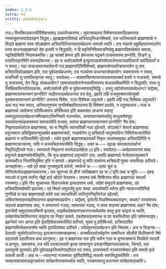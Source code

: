 ```yaml
---
index: 2.2.6
sutra: नञ्‌
vritti: padamanjari
---
```


 नञ्॥ विभक्तिञकारयोर्विशेषाभावाद् ञकारोच्चारणम्। सुपानशब्दस्य विशेषणात्पामादिलक्षणस्य नस्यासुवन्तत्वादेवाग्रहणं सिद्धम्। इहाब्राह्मणादिशब्देः क्षत्रियाद्यभिधानमिष्यते, तत्र जातिमात्रपरे ब्राह्मणशब्दे न विद्यते ब्राह्मण्यं यस्य सोऽब्राह्मणः क्षत्रियादिरित्यन्यपदार्थप्रधानः समासो भवति। तत्र नाप्राप्ते बहुव्रीहावारम्भादनेन तस्य बाधनादब्राह्मणको देश इत्यपि न सिद्ध्यति; न हि प्रवृत्तिनिमितमात्रनिष्ठेषु ब्राह्मणादिशब्देष्वयं समासः, नद्वन्निष्ठेष्विति नियामकमस्ति। इह चावर्षा हेमन्त इति हेमन्तस्य यद्वचने तत्समासस्य प्राप्नोति, लिङ्गे तु परवल्लिङ्गमिति वचनाद्दोषाभावः। इह च असोऽसर्वस्मै इत्युतरपदार्थस्योपसर्जनत्वात्यदादिकार्यं सर्वादिकार्यं च न स्यात्। यदा त्वसत्सामान्यवर्तमानो नञ् ब्राह्माणादिभिर्विशेष्यते, ब्राह्मणत्वेनासत्क्रियान्तरेण तु सन् क्षत्रियादिकोऽब्राह्मण इति, तदा पूर्वपदार्थप्रधानम्; तत्र नञर्थस्य प्राधान्यात्संख्यायोगः चसमासस्य न स्यात्, वाचनिकी तु परवल्लिङ्गता भवतु। स्यादेतत्----शब्दशक्तिस्वाभाव्यादसत्वरूपमर्थं वाक्ये न नञाचष्टे, समासे तु सत्वरूपम्, तेन सिद्धः संख्यअयोगः? एवमप्यपवादेनानेनाव्ययीभावस्य बाधादमक्षिकमिति न सिद्ध्यति, तस्य तु निर्मक्षिकमित्यादिरवकाशः, असोऽसर्वस्मै इति च पूर्ववत्स्मायाद्यसिद्धिः। अस्तु तर्ह्यत्रोतरपदार्थप्रधानः? यद्येवम्, ब्राह्मणमात्रस्यानयनं प्राप्नोति? यद्यौतरपदार्थप्रधानता तत्र हेतुः, इहापि तर्हि राजपुरुषमानयेत्युक्ते पुरुषमात्रस्यानयनं प्राप्नोति? अस्त्यत्र विशेषः, राजा विशेषकः प्रयुज्यते। इहापि तर्हि नञ् विशेषकः प्रयुज्यते? कथं नञ् नाम स्यात्, अनियतगुणस्य गुणविशेषप्रतिपादनाय हि विशेषणं प्रवर्तते, न तदुपघाताय। नञा च ब्राह्मणार्थः सर्वात्मना प्रतिषिध्यमानः प्रतिषिध्यत इति कथमसतः प्राधान्यं स्यात्!तस्मादुतरपदार्थप्राधान्यमिच्छताऽस्मिन्विषये नञनर्थकः, अन्वाख्यनसामर्थ्यातु साधुत्वमेवंभूत स्यार्थवदनर्थकावयवस्य समासस्येति वाच्यम्, ततश्च ब्राह्मणमात्रस्यानयनं प्राप्नोति? नैष दोषः; निवृतपदार्थकोऽत्र ब्राह्मणशब्दः, सा च निवृत्तिः स्वाभाविकी नञा द्योत्यते, कोऽपर्थः? केवलो ब्राह्मणशब्दः प्रयुज्यमानः प्रसिद्धिवशान्मुख्यमेव ब्राह्मणमाचष्टे; नञ्प्रयोगेण तु क्षत्रियादौ सादृश्यादिना निमितेनाध्यारोपितं ब्राह्मण्यं न तात्विकमिति द्योत्यते। तदेवं मुख्यो ब्राह्मणशब्दस्यार्थो निवृतः जातश्चामुख्यः क्षत्रियादिरिति न ब्राह्मणमात्रानयनम्, नापि न कस्यचिदानयनमिति सिद्धम्। उक्तं च---- ठ्प्राक् समासात्पदार्थानां निवृत्तिर्द्योत्यते नञा। स्वभावतो निवृतानां रूपभेदादलक्षिता॥ऽ इति। स्यादेतत्---अर्थप्रत्यायनाय शब्दः प्रयुज्यते ब्राह्मणार्थश्चेन्निवृत्तिः, किं मुधा ब्राह्मणपदं प्रयुज्यते? तन्न; असति ब्राह्मणपदे नेत्येतावत्सुच्यमाने कस्यार्थोऽत्र निवर्तयितुमिष्ट इति न ज्ञायते। ब्राह्मणपदे तु सति तदर्थस्य क्षत्रियादौ मुख्यः सताविरहः प्रतीयते। अन्यद्दर्शनम्---सर्व एते शब्दा गुणसमुदाये वर्तन्ते, स्मर्यन्ते च---- ठ्तपः श्रुतं च योनिश्चेत्येतद्ब्राह्मण्यकारणम्। तपः श्रुताभ्यां यो हीनो जातिब्राह्मण एव सः॥"इति तथा च श्रुतिः---- ठ्षड् व्याधयो यं पुरुषं तपन्ति जैह्वो हार्द औदरो रैतसश्च। तप्तश्च घर्मः शिशिरश्च शीतः ब्राह्मणस्तं स्मरार्थं गरुत्मन्ऽ॥ इति गौरः शुच्याचारः पिङ्गलकेश इत्यादयश्च धर्माः, तदेषां समुदाये ब्राह्मणशब्दः, एवं क्षत्रियादिशब्देष्वपि द्रष्टव्यम्। एवं स्थिते समुदायेषु वृताः शब्दाः अवयवेष्वति वर्तन्त इति न्यायाज्जातिभिन्ने गुणभिन्ने वा यदा ब्राह्मणशब्दो वर्तते तदा स्वाभाविकी जातिगुणनिवृत्तिर्नञा द्योत्यते, अविष्टांशसद्भावप्रतिपादनाय ब्राह्मणशब्दप्रयोगः। यद्येवम्, द्वयोरपि भिन्नविषयत्वप्रसङ्गः, कथम्? यस्यांशस्य सद्भावं ब्राह्मणशब्द आह, न तस्याभावं नञाह; यस्याभावं नञाह, न तस्य सद्भावं ब्राह्मणशब्द आह? नैष दोषः; द्वावप्येतौ समुदायावलम्बिनौ कृतवत्, तद्यथैकदेशकरणाकरणाभ्यामेकमेव वस्तु कृतं चाकृतं च भवति, तथेहाप्येकदेशविभागात् समुदाय एव निवृत उत्यते, एकदेशसद्भावाच्च स एव सन्नभिधीयत इति सर्वमनवद्यम्। इहानेको जन आगत इति द्व्यादिष्वेकत्वमारोपितं प्रतीयते, मुख्यं तु प्रतिषिध्यते, क्षत्रियादाविव ब्राह्मण्यमित्येकवचनमेव भवति द्व्यादिसंख्या प्रतीयते। तदेवमुतरपदार्थप्रधान इति स्थितम्। अत्र च लिङ्गम्---ठेततदोः सुलोपोऽकोरनञ्ऽ इत्यत्रानञ्समासग्रहणम्। अन्यथैततदोरर्थद्वारेण सम्बन्धिनः सोर्लोपो विधीयमानो नैषो ददात्यसो ददातीत्यत्र कथं प्राप्नुयात्। इह न ब्राह्मणस्य भाव इति भावेन नञा च युगपत्सम्बन्धे विवक्षिते त्वतलौ च प्राप्नुतः, समासश्च; तत्र यदि परत्वात्वतलौ कृत्वा पश्चात्पुनः प्रसङ्गविज्ञानान्नञ्समासः, क्रियते, ततः ठ्तत्पुरुषे तुल्यार्थऽ इति पूर्वपदप्रकृतिस्वरेणाद्यौदातं पदं स्यात्, प्रत्ययस्वरो नञ्स्वरश्चेष्यत इति समासे कृते त्वतलौ कार्यौ। आह च---त्वतल्भ्यां नञ्समासः पूर्वविप्रतिषिद्धं त्वतलोः स्वरसिद्ध्यर्थमिति। तत्र भावप्रत्ययस्तावत्प्रकृत्यर्थस्य सापेक्षत्वेनासामर्थ्यान्न भवति, नञ्समासस्तु प्रधानस्य सापेक्षत्वाद्भवति॥